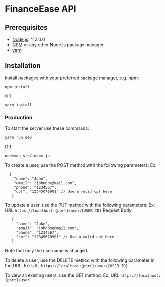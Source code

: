 # FinanceEase API

## Prerequisites

- [Node.js](https://nodejs.org/): ^12.0.0
- [NPM](https://npmjs.org/) or any other Node.js package manager
- [yarn](https://yarnpkg.com/)

## Installation

Install packages with your preferred package manager, e.g. npm:

```
npm install
```
OR
```
yarn install
```

### Production

To start the server use these commands:

```
yarn run dev
```
OR
```
nodemon src/index.js

```
To create a user, use the POST method with the following parameters:
Ex:
```
  {
    "name": "John",
    "email": "johndoe@mail.com",
    "phone": "1234567",
    "cpf": "12345678901" // Use a valid cpf here
   }
 ```
 
 To update a user, use the PUT method with the following parameters:
 Ex: 
 URL ```https://localhost:{port}/user/{USER ID}```
 Request Body:
 ```
    {
      "name": "Jake",
      "email": "johndoe@mail.com",
      "phone": "1234567",
      "cpf": "12345678901" // Use a valid cpf here
    }
 ```
Note that only the username is changed.
  
To delete a user, use the DELETE method with the following parameter in the URL:
Ex: 
 URL ```https://localhost:{port}/user/{USER ID}```
 
To view all existing users, use the GET method.
 Ex:
 URL ```https://localhost:{port}/user```
